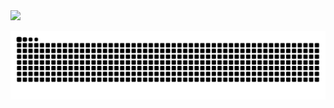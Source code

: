 <div>
<a href="https://github.com/IgorNogueiraPessoa">
<img height="180em" src="https://github-readme-stats.vercel.app/api/top-langs/?username=IgorNogueiraPessoa&layout=compact&langs_count=7&theme=dracula"/>
</div>
  

![Snake animation](https://github.com/IgorNogueiraPessoa/IgorNogueiraPessoa/blob/output/github-contribution-grid-snake.svg)
